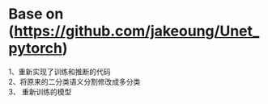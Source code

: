 ﻿# Base on (https://github.com/jakeoung/Unet_pytorch)  

1、重新实现了训练和推断的代码  
2、将原来的二分类语义分割修改成多分类  
3、 重新训练的模型